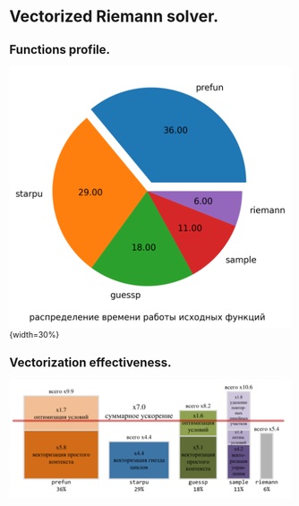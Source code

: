 # Vectorized Riemann solver.

## Functions profile.

![profile](exe_prof.png "Functions profile"){width=30%}

## Vectorization effectiveness.

![effectiveness](effectiveness.png "Vectorization effectiveness")

